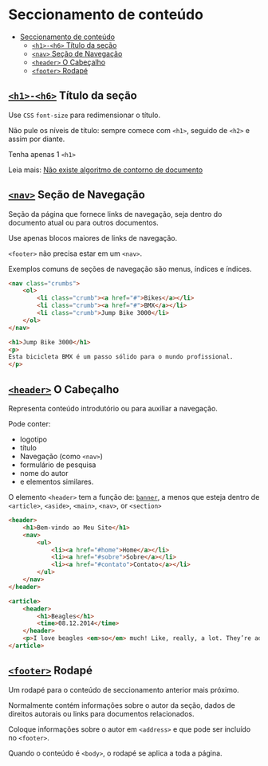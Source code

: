 # Seccionamento de conteúdo

- [Seccionamento de conteúdo](#seccionamento-de-conteúdo)
  - [``<h1>-<h6>`` Título da seção](#h1-h6-título-da-seção)
  - [``<nav>`` Seção de Navegação](#nav-seção-de-navegação)
  - [``<header>`` O Cabeçalho](#header-o-cabeçalho)
  - [``<footer>`` Rodapé](#footer-rodapé)

## [``<h1>-<h6>``](https://developer.mozilla.org/en-US/docs/Web/HTML/Element/Heading_Elements) Título da seção

Use ``CSS`` ``font-size`` para redimensionar o título.

Não pule os níveis de título: sempre comece com ``<h1>``, seguido de ``<h2>`` e assim por diante.

Tenha apenas 1 ``<h1>``

Leia mais: [Não existe algoritmo de contorno de documento](https://adrianroselli.com/2016/08/there-is-no-document-outline-algorithm.html)

## [``<nav>``](https://developer.mozilla.org/en-US/docs/Web/HTML/Element/nav) Seção de Navegação

Seção da página que fornece links de navegação, seja dentro do documento atual ou para outros documentos.

Use apenas blocos maiores de links de navegação.

``<footer>`` não precisa estar em um ``<nav>``.

Exemplos comuns de seções de navegação são menus, índices e índices.

```html
<nav class="crumbs">
    <ol>
        <li class="crumb"><a href="#">Bikes</a></li>
        <li class="crumb"><a href="#">BMX</a></li>
        <li class="crumb">Jump Bike 3000</li>
    </ol>
</nav>

<h1>Jump Bike 3000</h1>
<p>
Esta bicicleta BMX é um passo sólido para o mundo profissional.
</p>
```

## [``<header>``](https://developer.mozilla.org/en-US/docs/Web/HTML/Element/header) O Cabeçalho

Representa conteúdo introdutório ou para auxiliar a navegação.

Pode conter:

- logotipo
- título
- Navegação (como ``<nav>``)
- formulário de pesquisa
- nome do autor
- e elementos similares.

O elemento ``<header>`` tem a função de: [``banner``](https://developer.mozilla.org/en-US/docs/Web/Accessibility/ARIA/Roles/banner_role), a menos que esteja dentro de ``<article>``, ``<aside>``, ``<main>``, ``<nav>``, or ``<section>``

```html
<header>
    <h1>Bem-vindo ao Meu Site</h1>
    <nav>
        <ul>
            <li><a href="#home">Home</a></li>
            <li><a href="#sobre">Sobre</a></li>
            <li><a href="#contato">Contato</a></li>
        </ul>
    </nav>
</header>

<article>
    <header>
        <h1>Beagles</h1>
        <time>08.12.2014</time>
    </header>
    <p>I love beagles <em>so</em> much! Like, really, a lot. They’re adorable and their ears are so, so snugly soft!</p>
</article>
```

## [``<footer>``](https://developer.mozilla.org/en-US/docs/Web/HTML/Element/footer) Rodapé

Um rodapé para o conteúdo de seccionamento anterior mais próximo.

Normalmente contém informações sobre o autor da seção, dados de direitos autorais ou links para documentos relacionados.

Coloque informações sobre o autor em ``<address>`` e que pode ser incluído no ``<footer>``.

Quando o conteúdo é ``<body>``, o rodapé se aplica a toda a página.
